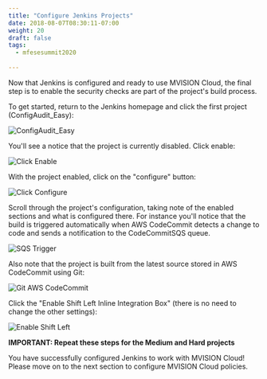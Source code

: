 ```yaml
---
title: "Configure Jenkins Projects"
date: 2018-08-07T08:30:11-07:00
weight: 20
draft: false
tags:
  - mfesesummit2020
  
---
```


Now that Jenkins is configured and ready to use MVISION Cloud, the final step is to enable the security checks are part of the project's build process.

To get started, return to the Jenkins homepage and click the first project (ConfigAudit_Easy):

![ConfigAudit_Easy](/images/mfe/clickconfigauditeasy.png?classes=border,shadow)

You'll see a notice that the project is currently disabled.  Click enable:

![Click Enable](/images/mfe/clickenable.png?classes=border,shadow)

With the project enabled, click on the "configure" button:

![Click Configure](/images/mfe/clickconfigure.png?classes=border,shadow)

Scroll through the project's configuration, taking note of the enabled sections and what is configured there.  For instance you'll notice that the build is triggered automatically when AWS CodeCommit detects a change to code and sends a notification to the CodeCommitSQS queue.

  ![SQS Trigger](/images/mfe/sqstrigger.png?classes=border,shadow)

  Also note that the project is built from the latest source stored in AWS CodeCommit using Git:

  ![Git AWS CodeCommit](/images/mfe/gitcodecommit.png?classes=border,shadow)

Click the "Enable Shift Left Inline Integration Box" (there is no need to change the other settings):

![Enable Shift Left](/images/mfe/enableshiftleft.png?classes=border,shadow)

**IMPORTANT: Repeat these steps for the Medium and Hard projects**

You have successfully configured Jenkins to work with MVISION Cloud!  Please move on to the next section to configure MVISION Cloud policies.